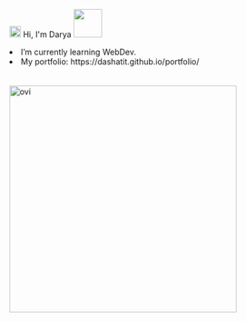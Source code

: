 <img src="https://github.com/SP-XD/SP-XD/blob/main/images/hyperkitty.gif?raw=true" width="20" /> Hi, I'm Darya <img src="https://user-images.githubusercontent.com/74038190/226127923-0e8b7792-7b3c-462b-951b-63c96ba1a5af.gif" width=50px>
<br>
<div>
<!--   <img src="https://github.com/Anmol-Baranwal/Cool-GIFs-For-GitHub/assets/74038190/406eb3e6-caba-401d-93c8-e0a7941c84b9" align="right" width="300">&nbsp; -->
  <li>I’m currently learning WebDev.</li>
  <li>My portfolio: https://dashatit.github.io/portfolio/ </li>
</div>
<br>

<br>

<div align="left">
  <img src="https://github-readme-stats.vercel.app/api/top-langs?username=dashatit&show_icons=true&locale=en&layout=compact&theme=chartreuse-dark" alt="ovi" width="400"/>
</div>

<!-- Markdown -->
<br>

